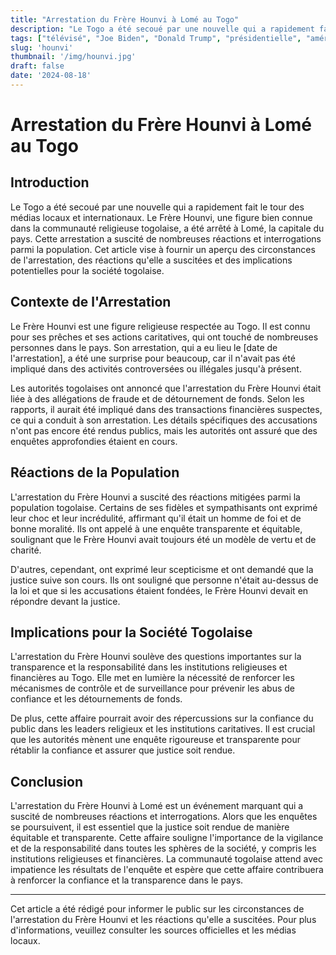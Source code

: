 ```yaml
---
title: "Arrestation du Frère Hounvi à Lomé au Togo"
description: "Le Togo a été secoué par une nouvelle qui a rapidement fait le tour des médias locaux et internationaux."
tags: ["télévisé", "Joe Biden", "Donald Trump", "présidentielle", "américaine", "républicain"]
slug: 'hounvi'
thumbnail: '/img/hounvi.jpg'
draft: false
date: '2024-08-18'
---
```


# Arrestation du Frère Hounvi à Lomé au Togo

## Introduction

Le Togo a été secoué par une nouvelle qui a rapidement fait le tour des médias locaux et internationaux. Le Frère Hounvi, une figure bien connue dans la communauté religieuse togolaise, a été arrêté à Lomé, la capitale du pays. Cette arrestation a suscité de nombreuses réactions et interrogations parmi la population. Cet article vise à fournir un aperçu des circonstances de l'arrestation, des réactions qu'elle a suscitées et des implications potentielles pour la société togolaise.

## Contexte de l'Arrestation

Le Frère Hounvi est une figure religieuse respectée au Togo. Il est connu pour ses prêches et ses actions caritatives, qui ont touché de nombreuses personnes dans le pays. Son arrestation, qui a eu lieu le [date de l'arrestation], a été une surprise pour beaucoup, car il n'avait pas été impliqué dans des activités controversées ou illégales jusqu'à présent.

Les autorités togolaises ont annoncé que l'arrestation du Frère Hounvi était liée à des allégations de fraude et de détournement de fonds. Selon les rapports, il aurait été impliqué dans des transactions financières suspectes, ce qui a conduit à son arrestation. Les détails spécifiques des accusations n'ont pas encore été rendus publics, mais les autorités ont assuré que des enquêtes approfondies étaient en cours.

## Réactions de la Population

L'arrestation du Frère Hounvi a suscité des réactions mitigées parmi la population togolaise. Certains de ses fidèles et sympathisants ont exprimé leur choc et leur incrédulité, affirmant qu'il était un homme de foi et de bonne moralité. Ils ont appelé à une enquête transparente et équitable, soulignant que le Frère Hounvi avait toujours été un modèle de vertu et de charité.

D'autres, cependant, ont exprimé leur scepticisme et ont demandé que la justice suive son cours. Ils ont souligné que personne n'était au-dessus de la loi et que si les accusations étaient fondées, le Frère Hounvi devait en répondre devant la justice.

## Implications pour la Société Togolaise

L'arrestation du Frère Hounvi soulève des questions importantes sur la transparence et la responsabilité dans les institutions religieuses et financières au Togo. Elle met en lumière la nécessité de renforcer les mécanismes de contrôle et de surveillance pour prévenir les abus de confiance et les détournements de fonds.

De plus, cette affaire pourrait avoir des répercussions sur la confiance du public dans les leaders religieux et les institutions caritatives. Il est crucial que les autorités mènent une enquête rigoureuse et transparente pour rétablir la confiance et assurer que justice soit rendue.

## Conclusion

L'arrestation du Frère Hounvi à Lomé est un événement marquant qui a suscité de nombreuses réactions et interrogations. Alors que les enquêtes se poursuivent, il est essentiel que la justice soit rendue de manière équitable et transparente. Cette affaire souligne l'importance de la vigilance et de la responsabilité dans toutes les sphères de la société, y compris les institutions religieuses et financières. La communauté togolaise attend avec impatience les résultats de l'enquête et espère que cette affaire contribuera à renforcer la confiance et la transparence dans le pays.

---

Cet article a été rédigé pour informer le public sur les circonstances de l'arrestation du Frère Hounvi et les réactions qu'elle a suscitées. Pour plus d'informations, veuillez consulter les sources officielles et les médias locaux.